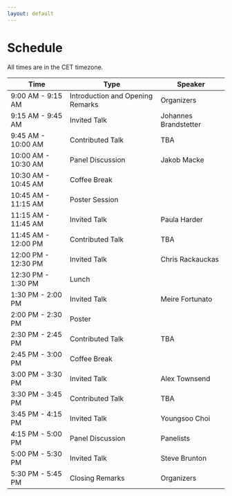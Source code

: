 ```yaml
---
layout: default
---
```


# Schedule

All times are in the CET timezone. 

| Time                | Type                          | Speaker                                                                                                     |
| ------------------- | ----------------------------- | --------------------------------------------------------------------------------------------------------- |
| 9:00 AM - 9:15 AM | Introduction and Opening Remarks                          | Organizers                                                                                          |
| 9:15 AM - 9:45 AM | Invited Talk               | Johannes Brandstetter                                                                                 |
| 9:45 AM - 10:00 AM | Contributed Talk              | TBA                                                                                          |
| 10:00 AM - 10:30 AM | Panel Discussion        | Jakob Macke                                                                     |
| 10:30 AM - 10:45 AM | Coffee Break                 |                                                                                               |
| 10:45 AM - 11:15 AM | Poster Session                  |                                                                                           |
| 11:15 AM - 11:45 AM | Invited Talk                    | Paula Harder                                                                                             |
| 11:45 AM - 12:00 PM | Contributed Talk       | TBA                                                               |
| 12:00 PM - 12:30 PM | Invited Talk                     | Chris Rackauckas                                  |
| 12:30 PM - 1:30 PM | Lunch                     |  |
| 1:30 PM - 2:00 PM | Invited Talk                    | Meire Fortunato                                             |
| 2:00 PM - 2:30 PM | Poster                   |                                                                            |
| 2:30 PM - 2:45 PM | Contributed Talk |     TBA                                                                                     |
| 2:45 PM - 3:00 PM | Coffee Break                    |                                                                                                 |
| 3:00 PM - 3:30 PM | Invited Talk       | Alex Townsend                                                                   |
| 3:30 PM - 3:45 PM | Contributed Talk                   | TBA                                          |
| 3:45 PM - 4:15 PM | Invited Talk                     | Youngsoo Choi                                     |
| 4:15 PM - 5:00 PM | Panel Discussion                     | Panelists                                                                            |
| 5:00 PM - 5:30 PM | Invited Talk                     | Steve Brunton                |
| 5:30 PM - 5:45 PM | Closing Remarks                          | Organizers                                                                                           |
